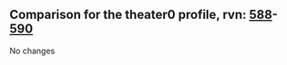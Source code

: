 ## Comparison for the theater0 profile, rvn: [588](https://github.com/PRO100KatYT/FortniteProfileRevisions/tree/main/profiles/theater0/588%20theater0.json)-[590](https://github.com/PRO100KatYT/FortniteProfileRevisions/tree/main/profiles/theater0/590%20theater0.json)

No changes
